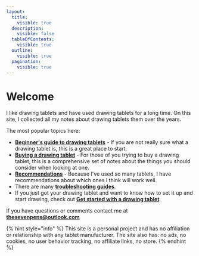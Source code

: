 ```yaml
---
layout:
  title:
    visible: true
  description:
    visible: false
  tableOfContents:
    visible: true
  outline:
    visible: true
  pagination:
    visible: true
---
```


# Welcome

I like drawing tablets and have used drawing tablets for a long time. On this site, I collected all my notes about drawing tablets them over the years.

The most popular topics here:&#x20;

* [**Beginner's guide to drawing tablets**](guides/beginners-guide.md) - If you are not really sure what a drawing tablet is, this is a great place to start.
* [**Buying a drawing tablet**](buying-a-drawing-tablet/) - For those of you trying to buy a drawing tablet, this is a comprehensive set of notes about the things you should consider when looking at one.
* [**Recommendations**](recommendations/) - Because I've used so many tablets, I have recommendations about which ones I think will work well.&#x20;
* There are many [**troubleshooting guides**](troubleshooting/).
* If you just got your drawing tablet and want to know how to set it up and start drawing, check out [**Get started with a drawing tablet**](guides/get-started-with-a-drawing-tablet.md).

If you have questions or comments contact me at [**thesevenpens@outlook.com**](https://twitter.com/TheSevenPens)  &#x20;

{% hint style="info" %}
This site is a personal project and has no affiliation or relationship with any tablet manufacturer. The site also has: no ads, no cookies, no user behavior tracking, no affiliate links, no store.
{% endhint %}

